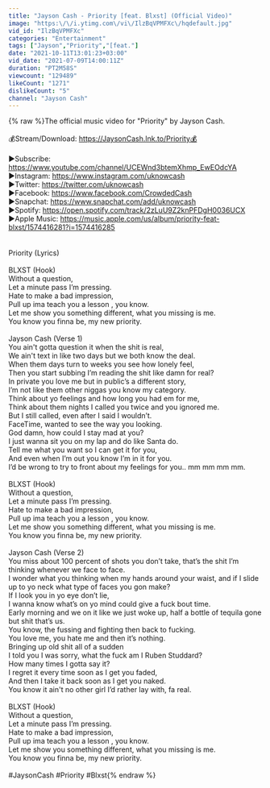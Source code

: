 ```yaml
---
title: "Jayson Cash - Priority [feat. Blxst] (Official Video)"
image: "https:\/\/i.ytimg.com\/vi\/IlzBqVPMFXc\/hqdefault.jpg"
vid_id: "IlzBqVPMFXc"
categories: "Entertainment"
tags: ["Jayson","Priority","[feat."]
date: "2021-10-11T13:01:23+03:00"
vid_date: "2021-07-09T14:00:11Z"
duration: "PT2M58S"
viewcount: "129489"
likeCount: "1271"
dislikeCount: "5"
channel: "Jayson Cash"
---
```

{% raw %}The official music video for &quot;Priority&quot; by Jayson Cash. <br /><br />💰Stream/Download: <a rel="nofollow" target="blank" href="https://JaysonCash.lnk.to/Priority💰">https://JaysonCash.lnk.to/Priority💰</a><br /><br />►Subscribe: <a rel="nofollow" target="blank" href="https://www.youtube.com/channel/UCEWnd3btemXhmp_EwEOdcYA">https://www.youtube.com/channel/UCEWnd3btemXhmp_EwEOdcYA</a><br />►Instagram: <a rel="nofollow" target="blank" href="https://www.instagram.com/uknowcash">https://www.instagram.com/uknowcash</a><br />►Twitter:  <a rel="nofollow" target="blank" href="https://twitter.com/uknowcash​​">https://twitter.com/uknowcash​​</a><br />►Facebook: <a rel="nofollow" target="blank" href="https://www.facebook.com/CrowdedCash">https://www.facebook.com/CrowdedCash</a><br />►Snapchat: <a rel="nofollow" target="blank" href="https://www.snapchat.com/add/uknowcash">https://www.snapchat.com/add/uknowcash</a><br />►Spotify: <a rel="nofollow" target="blank" href="https://open.spotify.com/track/2zLuU9Z2knPFDgH0036UCX">https://open.spotify.com/track/2zLuU9Z2knPFDgH0036UCX</a><br />►Apple Music: <a rel="nofollow" target="blank" href="https://music.apple.com/us/album/priority-feat-blxst/1574416281?i=1574416285">https://music.apple.com/us/album/priority-feat-blxst/1574416281?i=1574416285</a><br /><br /><br />Priority (Lyrics)<br /><br />BLXST (Hook)<br />Without a question,<br />Let a minute pass I’m pressing.<br />Hate to make a bad impression,<br />Pull up ima teach you a lesson , you know.<br />Let me show you something different, what you missing is me.<br />You know you finna be, my new priority.<br /><br />Jayson Cash (Verse 1)<br />You ain't gotta question it when the shit is real,<br />We ain't text in like two days but we both know the deal.<br />When them days turn to weeks you see how lonely feel,<br />Then you start subbing I’m reading the shit like damn for real?<br />In private you love me but in public’s a different story,<br />I’m not like them other niggas you know my category.<br />Think about yo feelings and how long you had em for me,<br />Think about them nights I called you twice and you ignored me.<br />But I still called, even after I said I wouldn’t.<br />FaceTime, wanted to see the way you looking.<br />God damn, how could I stay mad at you?<br />I just wanna sit you on my lap and do like Santa do.<br />Tell me what you want so I can get it for you,<br />And even when I’m out you know I’m in it for you.<br />I’d be wrong to try to front about my feelings for you.. mm mm mm mm.<br /><br />BLXST (Hook)<br />Without a question,<br />Let a minute pass I’m pressing.<br />Hate to make a bad impression,<br />Pull up ima teach you a lesson , you know.<br />Let me show you something different, what you missing is me.<br />You know you finna be, my new priority.<br /><br />Jayson Cash (Verse 2)<br />You miss about 100 percent of shots you don’t take, that’s the shit I’m thinking whenever we face to face.<br />I wonder what you thinking when my hands around your waist, and if I slide up to yo neck what type of faces you gon make?<br />If I look you in yo eye don’t lie,<br />I wanna know what’s on yo mind could give a fuck bout time.<br />Early morning and we on it like we just woke up, half a bottle of tequila gone but shit that’s us.<br />You know, the fussing and fighting then back to fucking.<br />You love me, you hate me and then it’s nothing.<br />Bringing up old shit all of a sudden<br />I told you I was sorry, what the fuck am I Ruben Studdard?<br />How many times I gotta say it?<br />I regret it every time soon as I get you faded,<br />And then I take it back soon as I get you naked.<br />You know it ain't no other girl I’d rather lay with, fa real. <br /><br />BLXST (Hook)<br />Without a question,<br />Let a minute pass I’m pressing.<br />Hate to make a bad impression,<br />Pull up ima teach you a lesson , you know.<br />Let me show you something different, what you missing is me.<br />You know you finna be, my new priority.<br /><br />#JaysonCash #Priority #Blxst{% endraw %}
